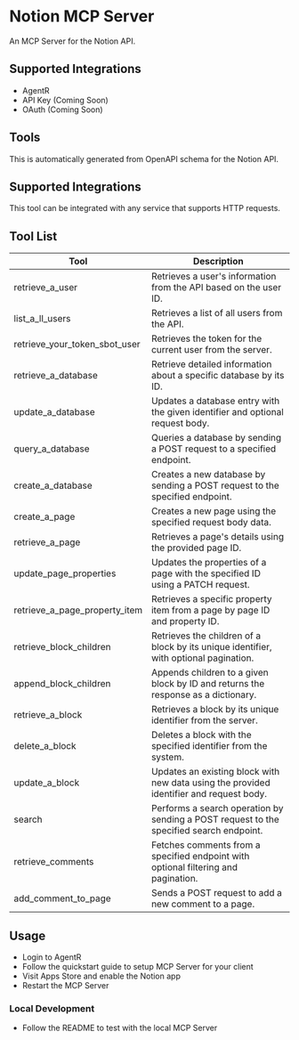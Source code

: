 
# Notion MCP Server

An MCP Server for the Notion API.

## Supported Integrations

- AgentR
- API Key (Coming Soon)
- OAuth (Coming Soon)

## Tools

This is automatically generated from OpenAPI schema for the Notion API.

## Supported Integrations

This tool can be integrated with any service that supports HTTP requests.

## Tool List

| Tool | Description |
|------|-------------|
| retrieve_a_user | Retrieves a user's information from the API based on the user ID. |
| list_a_ll_users | Retrieves a list of all users from the API. |
| retrieve_your_token_sbot_user | Retrieves the token for the current user from the server. |
| retrieve_a_database | Retrieve detailed information about a specific database by its ID. |
| update_a_database | Updates a database entry with the given identifier and optional request body. |
| query_a_database | Queries a database by sending a POST request to a specified endpoint. |
| create_a_database | Creates a new database by sending a POST request to the specified endpoint. |
| create_a_page | Creates a new page using the specified request body data. |
| retrieve_a_page | Retrieves a page's details using the provided page ID. |
| update_page_properties | Updates the properties of a page with the specified ID using a PATCH request. |
| retrieve_a_page_property_item | Retrieves a specific property item from a page by page ID and property ID. |
| retrieve_block_children | Retrieves the children of a block by its unique identifier, with optional pagination. |
| append_block_children | Appends children to a given block by ID and returns the response as a dictionary. |
| retrieve_a_block | Retrieves a block by its unique identifier from the server. |
| delete_a_block | Deletes a block with the specified identifier from the system. |
| update_a_block | Updates an existing block with new data using the provided identifier and request body. |
| search | Performs a search operation by sending a POST request to the specified search endpoint. |
| retrieve_comments | Fetches comments from a specified endpoint with optional filtering and pagination. |
| add_comment_to_page | Sends a POST request to add a new comment to a page. |



## Usage

- Login to AgentR
- Follow the quickstart guide to setup MCP Server for your client
- Visit Apps Store and enable the Notion app
- Restart the MCP Server

### Local Development

- Follow the README to test with the local MCP Server
